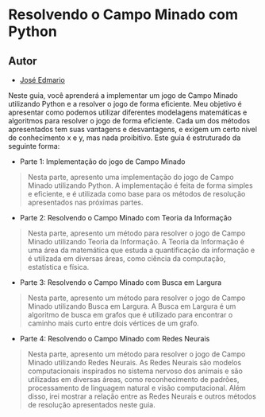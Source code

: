 # Resolvendo o Campo Minado com Python
## Autor
- [José Edmario](#) 


Neste guia, você aprenderá a implementar um jogo de Campo Minado utilizando Python e a resolver o jogo de forma eficiente. Meu objetivo é apresentar como podemos utilizar diferentes modelagens matemáticas e algoritmos para resolver o jogo de forma eficiente. Cada um dos métodos apresentados tem suas vantagens e desvantagens, e exigem um certo nivel de conhecimento x e y, mas nada proibitivo.
Este guia é estruturado da seguinte forma:

- Parte 1: Implementação do jogo de Campo Minado
> Nesta parte, apresento uma implementação do jogo de Campo Minado utilizando Python. A implementação é feita de forma simples e eficiente, e é utilizada como base para os métodos de resolução apresentados nas próximas partes.

- Parte 2: Resolvendo o Campo Minado com Teoria da Informação
> Nesta parte, apresento um método para resolver o jogo de Campo Minado utilizando Teoria da Informação. A Teoria da Informação é uma área da matemática que estuda a quantificação da informação e é utilizada em diversas áreas, como ciência da computação, estatística e física.

- Parte 3: Resolvendo o Campo Minado com Busca em Largura
> Nesta parte, apresento um método para resolver o jogo de Campo Minado utilizando Busca em Largura. A Busca em Largura é um algoritmo de busca em grafos que é utilizado para encontrar o caminho mais curto entre dois vértices de um grafo.

- Parte 4: Resolvendo o Campo Minado com Redes Neurais
> Nesta parte, apresento um método para resolver o jogo de Campo Minado utilizando Redes Neurais. As Redes Neurais são modelos computacionais inspirados no sistema nervoso dos animais e são utilizadas em diversas áreas, como reconhecimento de padrões, processamento de linguagem natural e visão computacional. Além disso, irei mostrar a relação entre as Redes Neurais e outros métodos de resolução apresentados neste guia.